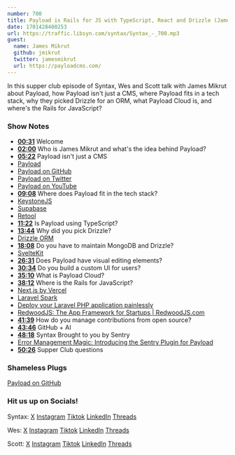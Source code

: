 ```yaml
---
number: 700
title: Payload is Rails for JS with TypeScript, React and Drizzle (James Mikrut)
date: 1701428400253
url: https://traffic.libsyn.com/syntax/Syntax_-_700.mp3
guest:
  name: James Mikrut
  github: jmikrut
  twitter: jamesmikrut
  url: https://payloadcms.com/
---
```


In this supper club episode of Syntax, Wes and Scott talk with James Mikrut about Payload, how Payload isn't just a CMS, where Payload fits in a tech stack, why they picked Drizzle for an ORM, what Payload Cloud is, and where's the Rails for JavaScript?

### Show Notes

* **[00:31](#t=00:31)** Welcome
* **[02:00](#t=02:00)** Who is James Mikrut and what's the idea behind Payload?
* **[05:22](#t=05:22)** Payload isn't just a CMS
* [Payload](https://payloadcms.com)
* [Payload on GitHub](https://github.com/payloadcms/payload)
* [Payload on Twitter](https://twitter.com/payloadcms)
* [Payload on YouTube](https://www.youtube.com/@payloadcms)
* **[09:08](#t=09:08)** Where does Payload fit in the tech stack?
* [KeystoneJS](https://keystonejs.com/)
* [Supabase](https://supabase.com/)
* [Retool](https://retool.com/)
* **[11:22](#t=11:22)** Is Payload using TypeScript?
* **[13:44](#t=13:44)** Why did you pick Drizzle?
* [Drizzle ORM](https://orm.drizzle.team/)
* **[18:08](#t=18:08)** Do you have to maintain MongoDB and Drizzle?
* [SvelteKit](https://kit.svelte.dev/)
* **[26:31](#t=26:31)** Does Payload have visual editing elements?
* **[30:34](#t=30:34)** Do you build a custom UI for users?
* **[35:10](#t=35:10)** What is Payload Cloud?
* **[38:12](#t=38:12)** Where is the Rails for JavaScript?
* [Next.js by Vercel](https://nextjs.org/)
* [Laravel Spark](https://spark.laravel.com/)
* [Deploy your Laravel PHP application painlessly](https://forge.laravel.com/)
* [RedwoodJS: The App Framework for Startups | RedwoodJS.com](https://redwoodjs.com/)
* **[41:39](#t=41:39)** How do you manage contributions from open source?
* **[43:46](#t=43:46)** GitHub + AI
* **[48:18](#t=48:18)** Syntax Brought to you by Sentry
* [Error Management Magic: Introducing the Sentry Plugin for Payload](https://payloadcms.com/blog/error-management-magic-introducing-the-sentry-plugin-for-payload)
* **[50:26](#t=50:26)** Supper Club questions

### Shameless Plugs

[Payload on GitHub](https://github.com/payloadcms/payload)

### Hit us up on Socials!

Syntax: [X](https://twitter.com/syntaxfm) [Instagram](https://www.instagram.com/syntax_fm/) [Tiktok](https://www.tiktok.com/@syntaxfm) [LinkedIn](https://www.linkedin.com/company/96077407/admin/feed/posts/) [Threads](https://www.threads.net/@syntax_fm)

Wes: [X](https://twitter.com/wesbos) [Instagram](https://www.instagram.com/wesbos/) [Tiktok](https://www.tiktok.com/@wesbos) [LinkedIn](https://www.linkedin.com/in/wesbos/) [Threads](https://www.threads.net/@wesbos)

Scott: [X](https://twitter.com/stolinski) [Instagram](https://www.instagram.com/stolinski/) [Tiktok](https://www.tiktok.com/@stolinski) [LinkedIn](https://www.linkedin.com/in/stolinski/) [Threads](https://www.threads.net/@stolinski)
